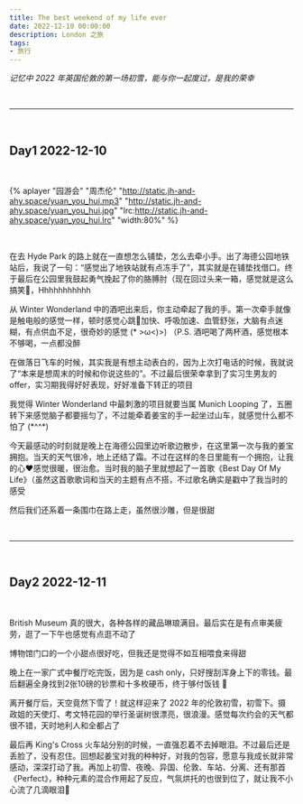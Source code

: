 ```yaml
---
title: The best weekend of my life ever 
date: 2022-12-10 00:00:00
description: London 之旅
tags:
- 旅行
---
```


<em> 记忆中 2022 年英国伦敦的第一场初雪，能与你一起度过，是我的荣幸 </em>

<br>

---

<br>

## Day1 2022-12-10

<br>

{% aplayer 
"园游会" 
"周杰伦" 
"http://static.jh-and-ahy.space/yuan_you_hui.mp3" 
"http://static.jh-and-ahy.space/yuan_you_hui.jpg" 
"lrc:http://static.jh-and-ahy.space/yuan_you_hui.lrc" 
"width:80%" 
%}

<br>

在去 Hyde Park 的路上就在一直想怎么铺垫，怎么去牵小手。出了海德公园地铁站后，我说了一句：“感觉出了地铁站就有点冻手了”，其实就是在铺垫找借口。终于最后在公园里我鼓起勇气挽起了你的胳膊肘（现在回过头来一箱，感觉就是这么搞笑🤣，Hhhhhhhhhhh

从 Winter Wonderland 中的酒吧出来后，你主动牵起了我的手。第一次牵手就像是触电般的感觉一样，顿时感觉心跳💓加快、呼吸加速、血管舒张，大脑有点迷糊，有点供血不足，很奇妙的感觉 (\* >ω<)>) （P.S. 酒吧喝了两杯酒，感觉根本不够喝，一点都没醉

在做落日飞车的时候，其实我是有想主动表白的，因为上次打电话的时候，我就说了“本来是想周末的时候和你说这些的”。不过最后很荣幸拿到了实习生男友的 offer，实习期我得好好表现，好好准备下转正的项目

我觉得 Winter Wonderland 中最刺激的项目就要当属 Munich Looping 了，五圈转下来感觉脑子都要摇匀了，不过能牵着姜宝的手一起坐过山车，就感觉什么都不怕了 (\*^^\*)

今天最感动的时刻就是晚上在海德公园里边听歌边散步，在这里第一次与我的姜宝拥抱。当天的天气很冷，地上还结了霜。不过在这样的冬日里能有一个拥抱，让我的心❤️感觉很暖，很治愈。当时我的脑子里就想起了一首歌《Best Day Of My Life》（虽然这首歌歌词和当天的主题有点不搭，不过歌名确实是戳中了我当时的感受

然后我们还系着一条围巾在路上走，虽然很沙雕，但是很甜

<br>

---

<br>


## Day2 2022-12-11

<br>

British Museum 真的很大，各种各样的藏品琳琅满目。最后实在是有点审美疲劳，逛了一下午也感觉有点逛不动了

博物馆门口的一个小甜点很好吃，但我还是觉得不如互相喂食来得甜

晚上在一家广式中餐厅吃完饭，因为是 cash only，只好搜刮浑身上下的零钱。最后翻遍全身找到2张10磅的钞票和十多枚硬币，终于够付饭钱 🤣

离开餐厅后，天空竟然下雪了！就这样迎来了 2022 年的伦敦初雪，初雪下。摄政姐的天使灯、考文特花园的举行圣诞树很漂亮，很浪漫。感觉每次约会的天气都很不错，天时地利人和全都占了

最后再 King's Cross 火车站分别的时候，一直强忍着不去掉眼泪。不过最后还是丢脸了，没有忍住。回想起姜宝对我的种种好，对我的包容，愿意与我成长就非常感动，深深打动了我。再加上初雪、夜晚、异国、伦敦、车站、分离、还有那首《Perfect》，种种元素的混合作用起了反应，气氛烘托的也很到位了，就让我不小心流了几滴眼泪🥺
